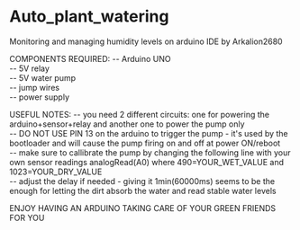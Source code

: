 # Auto_plant_watering
Monitoring and managing humidity levels on arduino IDE by Arkalion2680   

COMPONENTS REQUIRED: 
-- Arduino UNO   
-- 5V relay   
-- 5V water pump   
-- jump wires   
-- power supply  

USEFUL NOTES: 
-- you need 2 different circuits: one for powering the arduino+sensor+relay and another one to power the pump only   
-- DO NOT USE PIN 13 on the arduino to trigger the pump - it's used by the bootloader and will cause the pump firing on and off at power ON/reboot   
-- make sure to callibrate the pump by changing the following line with your own sensor readings analogRead(A0) where 490=YOUR_WET_VALUE and 1023=YOUR_DRY_VALUE   
-- adjust the delay if needed - giving it 1min(60000ms) seems to be the enough for letting the dirt absorb the water and read stable water levels   

ENJOY HAVING AN ARDUINO TAKING CARE OF YOUR GREEN FRIENDS FOR YOU

